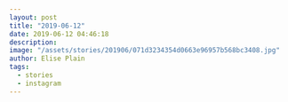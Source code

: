 ```yaml
---
layout: post
title: "2019-06-12"
date: 2019-06-12 04:46:18
description: 
image: "/assets/stories/201906/071d3234354d0663e96957b568bc3408.jpg"
author: Elise Plain
tags: 
  - stories
  - instagram
---
```



<p></p>
